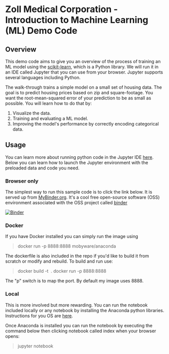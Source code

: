 # Zoll Medical Corporation - Introduction to Machine Learning (ML) Demo Code

## Overview
This demo code aims to give you an overview of the process of training an ML model using the [scikit-learn](http://scikit-learn.org/), which is a Python library. We will run it in an IDE called Jupyter that you can use from your browser. Jupyter supports several languages including Python. 

The walk-through trains a simple model on a small set of housing data. The goal is to predict housing prices based on zip and square-footage. You want the root-mean-squared error of your prediction to be as small as possible. You will learn how to do that by:

1. Visualize the data.
2. Training and evaluating a ML model.
3. Improving the model's performance by correctly encoding categorical data.

## Usage
You can learn more about running python code in the Jupyter IDE [here](http://jupyter-notebook.readthedocs.io/en/latest/examples/Notebook/Running%20Code.html). Below you can learn how to launch the Jupyter environment with the preloaded data and code you need.

### Browser only
The simplest way to run this sample code is to click the link below. It is served up from [MyBinder.org](http://mybinder.org). It's a cool free open-source software (OSS) environment associated with the OSS project called [binder](https://github.com/binder-project/binder)

[![Binder](http://mybinder.org/badge.svg)](https://mybinder.org/v2/gh/mobyware/ml-intro-python-zoll/master)

### Docker
If you have Docker installed you can simply run the image using

> docker run -p 8888:8888 mobyware/anaconda
 
The dockerfile is also included in the repo if you'd like to build it from scratch or modify and rebuild. To build and run use:

> docker build -t <image name you decide> .
> docker run -p 8888:8888 <image name you decide>
	
The "p" switch is to map the port. By default my image uses 8888.

### Local
This is more involved but more rewarding. You can run the notebook included locally or any notebook by installing the Anaconda python libraries. Instructions for you OS are [here](https://docs.continuum.io/anaconda/install).

Once Anaconda is installed you can run the notebook by executing the command below then clicking notebook called index when your browser opens:
> jupyter notebook
